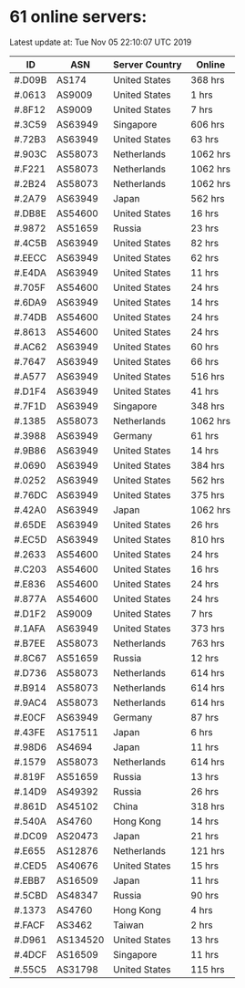 # 61 online servers:

Latest update at: Tue Nov 05 22:10:07 UTC 2019

| ID | ASN | Server Country | Online |
| -- | --- | -------------- | ------ |
| #.D09B | AS174 | United States | 368 hrs |
| #.0613 | AS9009 | United States | 1 hrs |
| #.8F12 | AS9009 | United States | 7 hrs |
| #.3C59 | AS63949 | Singapore | 606 hrs |
| #.72B3 | AS63949 | United States | 63 hrs |
| #.903C | AS58073 | Netherlands | 1062 hrs |
| #.F221 | AS58073 | Netherlands | 1062 hrs |
| #.2B24 | AS58073 | Netherlands | 1062 hrs |
| #.2A79 | AS63949 | Japan | 562 hrs |
| #.DB8E | AS54600 | United States | 16 hrs |
| #.9872 | AS51659 | Russia | 23 hrs |
| #.4C5B | AS63949 | United States | 82 hrs |
| #.EECC | AS63949 | United States | 62 hrs |
| #.E4DA | AS63949 | United States | 11 hrs |
| #.705F | AS54600 | United States | 24 hrs |
| #.6DA9 | AS63949 | United States | 14 hrs |
| #.74DB | AS54600 | United States | 24 hrs |
| #.8613 | AS54600 | United States | 24 hrs |
| #.AC62 | AS63949 | United States | 60 hrs |
| #.7647 | AS63949 | United States | 66 hrs |
| #.A577 | AS63949 | United States | 516 hrs |
| #.D1F4 | AS63949 | United States | 41 hrs |
| #.7F1D | AS63949 | Singapore | 348 hrs |
| #.1385 | AS58073 | Netherlands | 1062 hrs |
| #.3988 | AS63949 | Germany | 61 hrs |
| #.9B86 | AS63949 | United States | 14 hrs |
| #.0690 | AS63949 | United States | 384 hrs |
| #.0252 | AS63949 | United States | 562 hrs |
| #.76DC | AS63949 | United States | 375 hrs |
| #.42A0 | AS63949 | Japan | 1062 hrs |
| #.65DE | AS63949 | United States | 26 hrs |
| #.EC5D | AS63949 | United States | 810 hrs |
| #.2633 | AS54600 | United States | 24 hrs |
| #.C203 | AS54600 | United States | 16 hrs |
| #.E836 | AS54600 | United States | 24 hrs |
| #.877A | AS54600 | United States | 24 hrs |
| #.D1F2 | AS9009 | United States | 7 hrs |
| #.1AFA | AS63949 | United States | 373 hrs |
| #.B7EE | AS58073 | Netherlands | 763 hrs |
| #.8C67 | AS51659 | Russia | 12 hrs |
| #.D736 | AS58073 | Netherlands | 614 hrs |
| #.B914 | AS58073 | Netherlands | 614 hrs |
| #.9AC4 | AS58073 | Netherlands | 614 hrs |
| #.E0CF | AS63949 | Germany | 87 hrs |
| #.43FE | AS17511 | Japan | 6 hrs |
| #.98D6 | AS4694 | Japan | 11 hrs |
| #.1579 | AS58073 | Netherlands | 614 hrs |
| #.819F | AS51659 | Russia | 13 hrs |
| #.14D9 | AS49392 | Russia | 26 hrs |
| #.861D | AS45102 | China | 318 hrs |
| #.540A | AS4760 | Hong Kong | 14 hrs |
| #.DC09 | AS20473 | Japan | 21 hrs |
| #.E655 | AS12876 | Netherlands | 121 hrs |
| #.CED5 | AS40676 | United States | 15 hrs |
| #.EBB7 | AS16509 | Japan | 11 hrs |
| #.5CBD | AS48347 | Russia | 90 hrs |
| #.1373 | AS4760 | Hong Kong | 4 hrs |
| #.FACF | AS3462 | Taiwan | 2 hrs |
| #.D961 | AS134520 | United States | 13 hrs |
| #.4DCF | AS16509 | Singapore | 11 hrs |
| #.55C5 | AS31798 | United States | 115 hrs |

